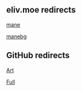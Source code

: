## eliv.moe redirects

[mane](https://eliv.moe/mane)

[manebg](https://eliv.moe/manebg)

## GitHub redirects

[Art](https://thewafflelord37.github.io/ManePxls-Template-Redirects/art.html)

[Full](https://thewafflelord37.github.io/ManePxls-Template-Redirects/full.html)
